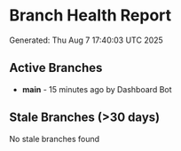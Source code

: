# Branch Health Report
Generated: Thu Aug  7 17:40:03 UTC 2025

## Active Branches
- **main** - 15 minutes ago by Dashboard Bot

## Stale Branches (>30 days)
No stale branches found
